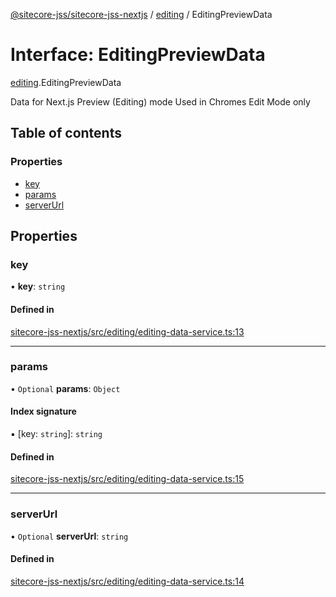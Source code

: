 [@sitecore-jss/sitecore-jss-nextjs](../README.md) / [editing](../modules/editing.md) / EditingPreviewData

# Interface: EditingPreviewData

[editing](../modules/editing.md).EditingPreviewData

Data for Next.js Preview (Editing) mode
Used in Chromes Edit Mode only

## Table of contents

### Properties

- [key](editing.EditingPreviewData.md#key)
- [params](editing.EditingPreviewData.md#params)
- [serverUrl](editing.EditingPreviewData.md#serverurl)

## Properties

### key

• **key**: `string`

#### Defined in

[sitecore-jss-nextjs/src/editing/editing-data-service.ts:13](https://github.com/Sitecore/jss/blob/a792e20a8/packages/sitecore-jss-nextjs/src/editing/editing-data-service.ts#L13)

___

### params

• `Optional` **params**: `Object`

#### Index signature

▪ [key: `string`]: `string`

#### Defined in

[sitecore-jss-nextjs/src/editing/editing-data-service.ts:15](https://github.com/Sitecore/jss/blob/a792e20a8/packages/sitecore-jss-nextjs/src/editing/editing-data-service.ts#L15)

___

### serverUrl

• `Optional` **serverUrl**: `string`

#### Defined in

[sitecore-jss-nextjs/src/editing/editing-data-service.ts:14](https://github.com/Sitecore/jss/blob/a792e20a8/packages/sitecore-jss-nextjs/src/editing/editing-data-service.ts#L14)
